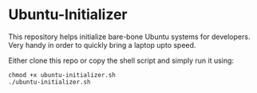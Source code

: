 Ubuntu-Initializer
==================

This repository helps initialize bare-bone Ubuntu systems for developers. Very handy in order to quickly bring a laptop upto speed.

Either clone this repo or copy the shell script and simply run it using:
```
chmod +x ubuntu-initializer.sh
./ubuntu-initializer.sh
```

